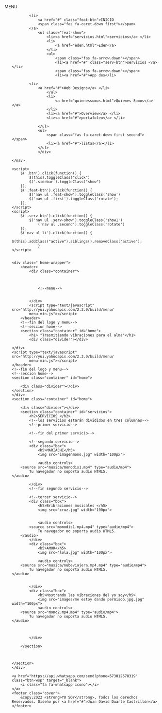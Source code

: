 <!DOCTYPE html>
<html lang="en">

<head>
    <meta charset="UTF-8">
    <meta http-equiv="X-UA-Compatible" content="IE=edge">
    <meta name="viewport" content="width=device-width, initial-scale=1.0">
    <link rel="preconnect" href="https://fonts.googleapis.com">
    <link rel="preconnect" href="https://fonts.gstatic.com" crossorigin>
    <link href="https://fonts.googleapis.com/css2?family=Lato:ital,wght@0,300;0,400;1,700&family=Roboto:wght@300;400;700&display=swap" rel="stylesheet">
    <link rel="stylesheet" href="stileee/stylee.css">
    <script src="https://kit.fontawesome.com/6f94f69e77.js" crossorigin="anonymous"></script>
    <script src="https://code.jquery.com/jquery-3.4.1.js"></script>
    </script>
    <script type="text/javascript" src="magg.js">
    </script>
    <title>YO SOY</title>
</head>


<body>
    <div class="btn">
        <span class="fas fa-bars"></span>
    </div>
    <span class="fas fa-bars"></span></div>
    <nav class="sidebar">
        <div class="text">MENU</div>
        <ul>

            <li>
                <a href="#" class="feat-btn">INICIO
                <span class="fas fa-caret-down first"></span>
            </a>
                <ul class="feat-show">
                    <li><a href="servicios.html">servicios</a> </li>
                    <li>
                        <a href="eden.html">Eden</a>
                    </li>
                    <ul>
                        <span class="fas fa-arrow.down"></span>
                        <li><a href="#" class="serv-btn">servicios </a></li>
                        <span class="fas fa-arrow.down"></span>
                        <li><a href="#">App des</li>
                        
            <li>
                <a href="#">Web Designs</a> </li>
                    </ul>
                    <li>
                        <a href="quienessomos.html">Quiemes Somos</a> </a>
                    </li>
                    <li><a href="#">Overview</a> </li>
                    <li><a href="#">portafoleo</a> </li>

                </ul>
                <ul>
                    <span class="fas fa-caret-down first second"></span>
                    <li><a href="#">listas</a></li>
                </ul>
                </div>

    </nav>

    <script>
        $('.btn').click(function() {
            $(this).toggleClass("click")
            $('.sidebar').toggleClass("show")
        });
        $('.feat-btn').click(function() {
            $('nav ul .feat-show').toggleClass('show')
            $('nav ul .first').toggleClass('rotate');
        });
    </script>
    <script>
        $('.serv-btn').click(function() {
            $('nav ul .serv-show').toggleClass('show1')
                ('nav ul .second').toggleClass('rotate')
        });
        $('nav ul li').click(function() {
                    $(this).addClass("active").siblings().removeClass("active");
                }
    </script>


    <div class=" home-wrapper">
        <header>
            <div class="container">



                <!--menu-->


            </div>
            <script type="text/javascript" src="http://yui.yahooapis.com/2.3.0/build/menu/
            menu-min.js"></script>
        </header>
        <!--fin del logo y menu-->
        <!--seccion home-->
        <section class="container" id="home">
            <h1> "Trasmitiendo vibraciones para el alma"</h1>
            <div class="divider"></div>

    </div>
    <script type="text/javascript" src="http://yui.yahooapis.com/2.3.0/build/menu/
            menu-min.js"></script>
    </header>
    <!--fin del logo y menu-->
    <!--seccion home-->
    <section class="container" id="home">

        <div class="divider"></div>
    </section>
    </div>
    <section class="container" id="home">

        <div class="divider"></div>
        <section class="container" id="servicios">
            <h2>SERVICIOS </h2>
            <!--los servicios estarán divididos en tres columnas-->
            <!--primer servicio-->

            <!--fin del primer servicio-->

            <!--segundo servicio-->
            <div class="box">
                <h5>MARIACHI</h5>
                <img src="imagenmono.jpg" width="100px">

                <audio controls>
        <source src="musica/monodis1.mp4" type="audio/mp4">
            Tu navegador no soporta audio HTML5.
    </audio>

            </div>
            <!--fin segundo servicio-->

            <!--tercer servicio-->
            <div class="box">
                <h5>Bribraciones musicales </h5>
                <img src="cruz.jpg" width="100px">


                <audio controls>
            <source src="monodis1.mp4.mp4" type="audio/mp4">
                Tu navegador no soporta audio HTML5.
        </audio>
            </div>
            <div class="box">
                <h5>AMOR</h5>
                <img src="lola.jpg" width="100px">

                <audio controls>
        <source src="musica/nubeviajera.mp4.mp4" type="audio/mp4">
            Tu navegador no soporta audio HTML5.
    </audio>


            </div>
            <div class="box">
                <h5>Mostrando las vibraciones del yo soy</h5>
                <img src="images/me estoy dando permisoo.jpg.jpg" width="100px">
                <audio controls>
        <source src="mono2.mp4.mp4" type="audio/mp4">
            Tu navegador no soporta audio HTML5.
    </audio>



            </div>

        </section>



    </section>
    </div>

    <a href="https://api.whatsapp.com/send?phone=573012578319" class="btn-wsp" target="_blank">
        <i class="fa fa-whatsapp icono"></i>
    </a>
    <footer class="cover">
        &copy;2022 <strong>YO SOY</strong>, Todos los derechos Reservados. Diseño por <a href="#">Juan David Duarte Castrillón</a>
    </footer>
</body>


</html>
